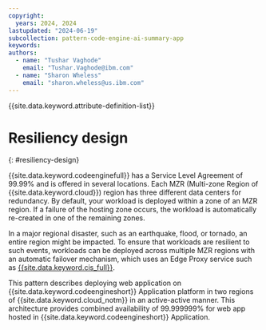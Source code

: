 ```yaml
---
copyright:
  years: 2024, 2024
lastupdated: "2024-06-19"
subcollection: pattern-code-engine-ai-summary-app
keywords:
authors:
  - name: "Tushar Vaghode"
    email: "Tushar.Vaghode@ibm.com"
  - name: "Sharon Wheless"
    email: "sharon.wheless@us.ibm.com"
---
```


{{site.data.keyword.attribute-definition-list}}

# Resiliency design
{: #resiliency-design}

{{site.data.keyword.codeenginefull}} has a Service Level Agreement of 99.99% and is offered in several locations. Each MZR (Multi-zone Region of {{site.data.keyword.cloud}}) region has three different data centers for redundancy. By default, your workload is deployed within a zone of an MZR region. If a failure of the hosting zone occurs, the workload is automatically re-created in one of the remaining zones.

In a major regional disaster, such as an earthquake, flood, or tornado, an entire region might be impacted. To ensure that workloads are resilient to such events, workloads can be deployed across multiple MZR regions with an automatic failover mechanism, which uses an Edge Proxy service such as [{{site.data.keyword.cis_full}}](/docs/cis?topic=cis-getting-started).

This pattern describes deploying web application on {{site.data.keyword.codeengineshort}} Application platform in two regions of {{site.data.keyword.cloud_notm}} in an active-active manner. This architecture provides combined availability of 99.999999% for web app hosted in {{site.data.keyword.codeengineshort}} Application.
